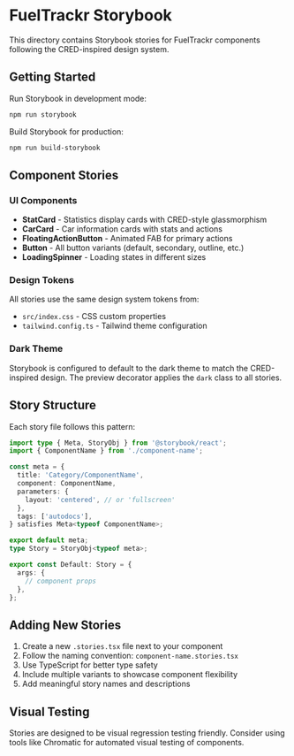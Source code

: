 # FuelTrackr Storybook

This directory contains Storybook stories for FuelTrackr components following the CRED-inspired design system.

## Getting Started

Run Storybook in development mode:

```bash
npm run storybook
```

Build Storybook for production:

```bash
npm run build-storybook
```

## Component Stories

### UI Components

- **StatCard** - Statistics display cards with CRED-style glassmorphism
- **CarCard** - Car information cards with stats and actions
- **FloatingActionButton** - Animated FAB for primary actions
- **Button** - All button variants (default, secondary, outline, etc.)
- **LoadingSpinner** - Loading states in different sizes

### Design Tokens

All stories use the same design system tokens from:
- `src/index.css` - CSS custom properties
- `tailwind.config.ts` - Tailwind theme configuration

### Dark Theme

Storybook is configured to default to the dark theme to match the CRED-inspired design. The preview decorator applies the `dark` class to all stories.

## Story Structure

Each story file follows this pattern:

```typescript
import type { Meta, StoryObj } from '@storybook/react';
import { ComponentName } from './component-name';

const meta = {
  title: 'Category/ComponentName',
  component: ComponentName,
  parameters: {
    layout: 'centered', // or 'fullscreen'
  },
  tags: ['autodocs'],
} satisfies Meta<typeof ComponentName>;

export default meta;
type Story = StoryObj<typeof meta>;

export const Default: Story = {
  args: {
    // component props
  },
};
```

## Adding New Stories

1. Create a new `.stories.tsx` file next to your component
2. Follow the naming convention: `component-name.stories.tsx`
3. Use TypeScript for better type safety
4. Include multiple variants to showcase component flexibility
5. Add meaningful story names and descriptions

## Visual Testing

Stories are designed to be visual regression testing friendly. Consider using tools like Chromatic for automated visual testing of components.